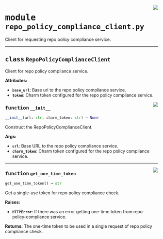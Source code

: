 <!-- markdownlint-disable -->

<a href="../src/repo_policy_compliance_client.py#L0"><img align="right" style="float:right;" src="https://img.shields.io/badge/-source-cccccc?style=flat-square"></a>

# <kbd>module</kbd> `repo_policy_compliance_client.py`
Client for requesting repo policy compliance service. 



---

## <kbd>class</kbd> `RepoPolicyComplianceClient`
Client for repo policy compliance service. 



**Attributes:**
 
 - <b>`base_url`</b>:  Base url to the repo policy compliance service. 
 - <b>`token`</b>:  Charm token configured for the repo policy compliance service. 

<a href="../src/repo_policy_compliance_client.py#L24"><img align="right" style="float:right;" src="https://img.shields.io/badge/-source-cccccc?style=flat-square"></a>

### <kbd>function</kbd> `__init__`

```python
__init__(url: str, charm_token: str) → None
```

Construct the RepoPolicyComplianceClient. 



**Args:**
 
 - <b>`url`</b>:  Base URL to the repo policy compliance service. 
 - <b>`charm_token`</b>:  Charm token configured for the repo policy compliance service. 




---

<a href="../src/repo_policy_compliance_client.py#L35"><img align="right" style="float:right;" src="https://img.shields.io/badge/-source-cccccc?style=flat-square"></a>

### <kbd>function</kbd> `get_one_time_token`

```python
get_one_time_token() → str
```

Get a single-use token for repo policy compliance check. 



**Raises:**
 
 - <b>`HTTPError`</b>:  If there was an error getting one-time token from repo-policy-compliance                 service. 



**Returns:**
 The one-time token to be used in a single request of repo policy compliance check. 


